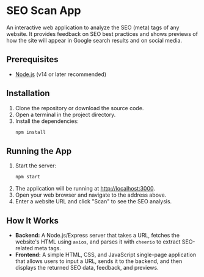 # SEO Scan App

An interactive web application to analyze the SEO (meta) tags of any website. It provides feedback on SEO best practices and shows previews of how the site will appear in Google search results and on social media.

## Prerequisites

- [Node.js](https://nodejs.org/) (v14 or later recommended)

## Installation

1.  Clone the repository or download the source code.
2.  Open a terminal in the project directory.
3.  Install the dependencies:
    ```bash
    npm install
    ```

## Running the App

1.  Start the server:
    ```bash
    npm start
    ```
2.  The application will be running at [http://localhost:3000](http://localhost:3000).
3.  Open your web browser and navigate to the address above.
4.  Enter a website URL and click "Scan" to see the SEO analysis.

## How It Works

-   **Backend:** A Node.js/Express server that takes a URL, fetches the website's HTML using `axios`, and parses it with `cheerio` to extract SEO-related meta tags.
-   **Frontend:** A simple HTML, CSS, and JavaScript single-page application that allows users to input a URL, sends it to the backend, and then displays the returned SEO data, feedback, and previews.
